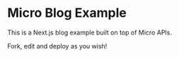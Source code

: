 # Micro Blog Example

This is a Next.js blog example built on top of Micro APIs. 

Fork, edit and deploy as you wish!
